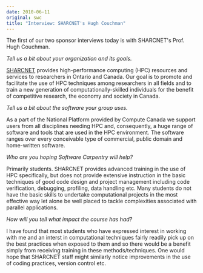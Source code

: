 ```yaml
---
date: 2010-06-11
original: swc
title: "Interview: SHARCNET's Hugh Couchman"
---
```

<p>The first of our two sponsor interviews today is with SHARCNET's Prof. Hugh Couchman.</p>
<p><em>Tell us a bit about your organization and its goals.</em></p>
<p><a href="http://www.sharcnet.ca">SHARCNET</a> provides high-performance computing (HPC) resources and services to researchers in Ontario and Canada. Our goal is to promote and facilitate the use of HPC techniques among researchers in all fields and to train a new generation of computationally-skilled individuals for the benefit of competitive research, the economy and society in Canada.</p>
<p><em>Tell us a bit about the software your group uses.</em></p>
<p>As a part of the National Platform provided by Compute Canada we support users from all disciplines needing HPC and, consequently, a huge range of software and tools that are used in the HPC environment. The software ranges over every conceivable type of commercial, public domain and home-written software.</p>
<p><em>Who are you hoping Software Carpentry will help?</em></p>
<p>Primarily students. SHARCNET provides advanced training in the use of HPC specifically, but does not provide extensive instruction in the basic techniques of good code design and project management including code verification, debugging, profiling, data handling etc. Many students do not have the basic skills to undertake computational projects in the most effective way let alone be well placed to tackle complexities associated with parallel applications.</p>
<p><em>How will you tell what impact the course has had?</em></p>
<p>I have found that most students who have expressed interest in working with me and an interst in computational techniques fairly readily pick up on the best practices when exposed to them and so there would be a benefit simply from receiving training in these methods/techniques. One would hope that SHARCNET staff might similarly notice improvements in the use of coding practices, version control etc.</p>
